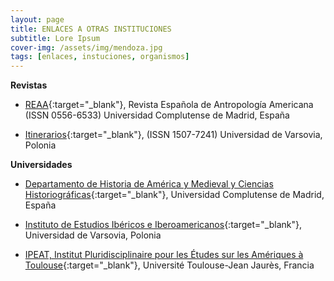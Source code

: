 ```yaml
---
layout: page
title: ENLACES A OTRAS INSTITUCIONES
subtitle: Lore Ipsum
cover-img: /assets/img/mendoza.jpg
tags: [enlaces, instuciones, organismos]
---
```


**Revistas**

- [REAA](https://revistas.ucm.es/index.php/reaa){:target="_blank"}, Revista Española de Antropología Americana (ISSN 0556-6533) Universidad Complutense de Madrid, España

- [Itinerarios](https://itinerarios.uw.edu.pl/){:target="_blank"}, (ISSN 1507-7241) Universidad de Varsovia, Polonia

**Universidades**

- [Departamento de Historia de América y Medieval y Ciencias Historiográficas](https://www.ucm.es/amcytme/){:target="_blank"}, Universidad Complutense de Madrid, España

- [Instituto de Estudios Ibéricos e Iberoamericanos](https://www.iberystyka.uw.edu.pl/es){:target="_blank"}, Universidad de Varsovia, Polonia

- [IPEAT, Institut Pluridisciplinaire pour les Études sur les Amériques à Toulouse](https://ipeat.univ-tlse2.fr/){:target="_blank"}, Université Toulouse-Jean Jaurès, Francia
